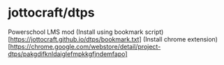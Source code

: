 # jottocraft/dtps
Powerschool LMS mod
(Install using bookmark script)[https://jottocraft.github.io/dtps/bookmark.txt]
(Install chrome extension)[https://chrome.google.com/webstore/detail/project-dtps/pakgdifknldaiglefmpkkgfjndemfapo]
